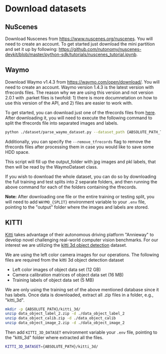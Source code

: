 # Download datasets

## NuScenes
Download Nuscenes from https://www.nuscenes.org/nuscenes. You will need to create an account. To get started just download the mini partition and set it up by following: https://github.com/nutonomy/nuscenes-devkit/blob/master/python-sdk/tutorials/nuscenes_tutorial.ipynb.

## Waymo
Download Waymo v1.4.3 from https://waymo.com/open/download/. You will need to create an account. Waymo version 1.4.3 is the latest version with tfrecords files. The reason why we are using this version and not version 2.0.1 with .parket files is twofold: 1) there is more documnetation on how to use this version of the API, and 2) files are easier to work with.

To get started, you can download just one of the tfrecords files from [here](https://console.cloud.google.com/storage/browser/waymo_open_dataset_v_1_4_3/individual_files/training?pageState=(%22StorageObjectListTable%22:(%22f%22:%22%255B%255D%22))&authuser=1). After downloading it, you will need to execute the following command to split the tfrecords file into separated images and labels.

```bash
python ./dataset/parse_waymo_dataset.py --dataset_path {ABSOLUTE_PATH_TO_FOLDER_CONTAINING_TFRECORDS} --output_path {ABSOLUTE_PATH_TO_OUTPUT_FOLDER}
```
Additionally, you can specify the `--remove_tfrecords` flag to remove the tfrecords files after processing them in case you would like to save some HDD space.

This script will fill up the output_folder with jpg images and pkl labels, that then will be read by the WaymoDataset class.

If you wish to download the whole dataset, you can do so by downloading the full training and test splits into 2 separate folders, and then running the above command for each of the folders containing the tfrecords. 

**Note:** After downloading one file or the entire training or testing split, you will need to add `WAYMO_{SPLIT}` environment variable to your `.env` file, pointing to the "output" folder where the images and labels are stored.

## KITTI
[Kitti](https://www.cvlibs.net/datasets/kitti/) takes advantage of their autonomous driving platform "Annieway" to develop novel challenging real-world computer vision benchmarks. 
For our interest we are utilizing the [kitti 3d object detection](https://www.cvlibs.net/datasets/kitti/eval_object.php?obj_benchmark=3d) dataset.

We are using the left color camera images for our operations. The following files are required from the kitti 3d object detection dataset
- Left color images of object data set (12 GB)
- Camera calibration matrices of object data set (16 MB)
- Training labels of object data set (5 MB)

We are only using the training set of the above mentioned database since it has labels. Once data is downloaded, extract all .zip files in a folder, e.g., "kitti_3d".

```bash
mkdir -p {ABSOLUTE_PATH}/kitti_3d/
unzip data_object_label_2.zip -d ./data_object_label_2
unzip data_object_calib.zip -d ./data_object_calib
unzip data_object_image_2.zip -d ./data_object_image_2
```

Then add `KITTI_3D_DATASET` environment variable your `.env` file, pointing to the "kitti_3d" folder where extracted all the files.

```bash
KITTI_3D_DATASET={ABSOLUTE_PATH}/kitti_3d/
```

<!-- TODO: Add 'how-to-test' for all datasets.

To inspect the results from the kitti dataset, run the following command

```bash
python -m dataset.utils.tests.kitti_scene_plot
```

To just test the kitti dataset run the following command

```bash
python -m dataset.tests.run_kitti
```

To get the 3d plot of the vehicles along with the scene plot run
```bash
python -m dataset.utils.tests.kitti_with_3d_plot
``` -->